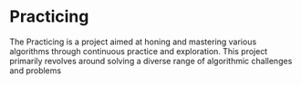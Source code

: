 # Practicing
The Practicing is a project aimed at honing and mastering 
various algorithms through continuous practice and exploration. 
This project primarily revolves around solving a diverse range 
of algorithmic challenges and problems